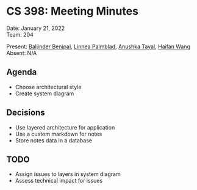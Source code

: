 # CS 398: Meeting Minutes  
Date: January 21, 2022  
Team: 204  

Present: [Baljinder Benipal](https://git.uwaterloo.ca/bs2benip), [Linnea Palmblad](https://git.uwaterloo.ca/lpalmbla), [Anushka Tayal](https://git.uwaterloo.ca/atayal), [Haifan Wang](https://git.uwaterloo.ca/h769wang)  
Absent: N/A  

## Agenda  
- Choose architectural style
- Create system diagram

## Decisions  
- Use layered architecture for application
- Use a custom markdown for notes
- Store notes data in a database

## TODO  
- Assign issues to layers in system diagram
- Assess technical impact for issues